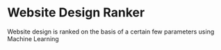 # Website Design Ranker

Website design is ranked on the basis of a certain few parameters using Machine Learning
